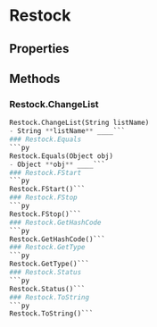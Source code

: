 # Restock    

## Properties  
 
## Methods  
### Restock.ChangeList
```py
Restock.ChangeList(String listName)
- String **listName** ____```
### Restock.Equals
```py
Restock.Equals(Object obj)
- Object **obj** ____```
### Restock.FStart
```py
Restock.FStart()```
### Restock.FStop
```py
Restock.FStop()```
### Restock.GetHashCode
```py
Restock.GetHashCode()```
### Restock.GetType
```py
Restock.GetType()```
### Restock.Status
```py
Restock.Status()```
### Restock.ToString
```py
Restock.ToString()```
